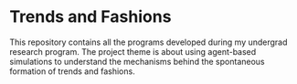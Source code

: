 # Trends and Fashions
 This repository contains all the programs developed during my undergrad research program. The project theme is about using agent-based simulations to understand the mechanisms behind the spontaneous formation of trends and fashions. 
